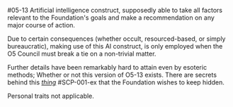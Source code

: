 #05-13
Artificial intelligence construct, supposedly able to take all factors relevant to the Foundation's goals and make a recommendation on any major course of action. 

Due to certain consequences (whether occult, resourced-based, or simply bureaucratic), making use of this AI construct, is only employed when the O5 Council must break a tie on a non-trivial matter. 

Further details have been remarkably hard to attain even by esoteric methods; Whether or not this version of O5-13 exists. There are secrets behind this _[thing](https://scp-wiki.wikidot.com/scp-001-ex)_ #SCP-001-ex that the Foundation wishes to keep hidden.

Personal traits not applicable.